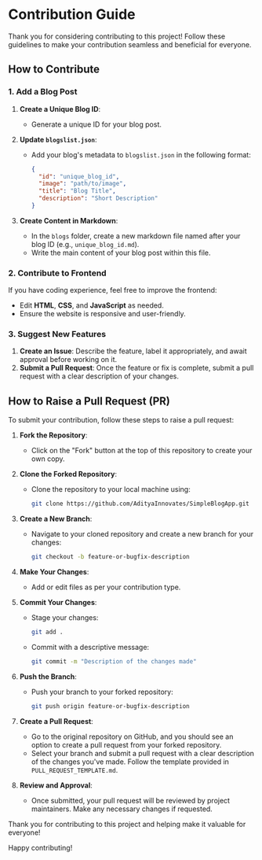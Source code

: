 # Contribution Guide

Thank you for considering contributing to this project! Follow these guidelines to make your contribution seamless and beneficial for everyone.

## How to Contribute

### 1. Add a Blog Post

1. **Create a Unique Blog ID**:
   - Generate a unique ID for your blog post.

2. **Update `blogslist.json`**:
   - Add your blog's metadata to `blogslist.json` in the following format:
     ```json
     {
       "id": "unique_blog_id",
       "image": "path/to/image",
       "title": "Blog Title",
       "description": "Short Description"
     }
     ```

3. **Create Content in Markdown**:
   - In the `blogs` folder, create a new markdown file named after your blog ID (e.g., `unique_blog_id.md`).
   - Write the main content of your blog post within this file.

### 2. Contribute to Frontend

If you have coding experience, feel free to improve the frontend:
- Edit **HTML**, **CSS**, and **JavaScript** as needed.
- Ensure the website is responsive and user-friendly.

### 3. Suggest New Features

1. **Create an Issue**: Describe the feature, label it appropriately, and await approval before working on it.
2. **Submit a Pull Request**: Once the feature or fix is complete, submit a pull request with a clear description of your changes.

## How to Raise a Pull Request (PR)

To submit your contribution, follow these steps to raise a pull request:

1. **Fork the Repository**:
   - Click on the "Fork" button at the top of this repository to create your own copy.

2. **Clone the Forked Repository**:
   - Clone the repository to your local machine using:
     ```bash
     git clone https://github.com/AdityaInnovates/SimpleBlogApp.git
     ```

3. **Create a New Branch**:
   - Navigate to your cloned repository and create a new branch for your changes:
     ```bash
     git checkout -b feature-or-bugfix-description
     ```

4. **Make Your Changes**:
   - Add or edit files as per your contribution type.

5. **Commit Your Changes**:
   - Stage your changes:
     ```bash
     git add .
     ```
   - Commit with a descriptive message:
     ```bash
     git commit -m "Description of the changes made"
     ```

6. **Push the Branch**:
   - Push your branch to your forked repository:
     ```bash
     git push origin feature-or-bugfix-description
     ```

7. **Create a Pull Request**:
   - Go to the original repository on GitHub, and you should see an option to create a pull request from your forked repository.
   - Select your branch and submit a pull request with a clear description of the changes you've made. Follow the template provided in `PULL_REQUEST_TEMPLATE.md`.

8. **Review and Approval**:
   - Once submitted, your pull request will be reviewed by project maintainers. Make any necessary changes if requested.

Thank you for contributing to this project and helping make it valuable for everyone!

Happy contributing!
